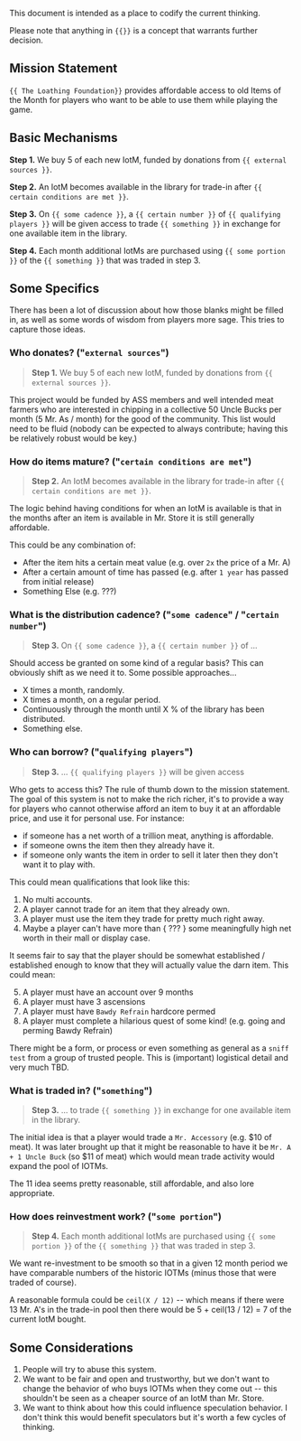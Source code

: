 This document is intended as a place to codify the current thinking.

Please note that anything in `{{}}` is a concept that warrants further decision.

## Mission Statement

`{{ The Loathing Foundation}}` provides affordable access to old Items of the Month for players who want to be able to use them while playing the game.

## Basic Mechanisms

**Step 1.** We buy 5 of each new IotM, funded by donations from `{{ external sources }}`.

**Step 2.** An IotM becomes available in the library for trade-in after `{{ certain conditions are met }}`.

**Step 3.** On `{{ some cadence }}`, a `{{ certain number }}` of `{{ qualifying players }}` will be given access to trade `{{ something }}` in exchange for one available item in the library.

**Step 4.** Each month additional IotMs are purchased using `{{ some portion }}` of the `{{ something }}` that was traded in step 3.

## Some Specifics

There has been a lot of discussion about how those blanks might be filled in, as well as some words of wisdom from players more sage.  This tries to capture those ideas.

### Who donates? ("`external sources`")

> **Step 1.** We buy 5 of each new IotM, funded by donations from `{{ external sources }}`.

This project would be funded by ASS members and well intended meat farmers who are interested in chipping in a collective 50 Uncle Bucks per month (5 Mr. As / month) for the good of the community.  This list would need to be fluid (nobody can be expected to always contribute; having this be relatively robust would be key.)

### How do items mature? ("`certain conditions are met`")

> **Step 2.** An IotM becomes available in the library for trade-in after `{{ certain conditions are met }}`.

The logic behind having conditions for when an IotM is available is that in the months after an item is available in Mr. Store it is still generally affordable.

This could be any combination of:

* After the item hits a certain meat value (e.g. over `2x` the price of a Mr. A)
* After a certain amount of time has passed (e.g. after `1 year` has passed from initial release)
* Something Else (e.g. ???)

### What is the distribution cadence? ("`some cadence`" / "`certain number`")

> **Step 3.** On `{{ some cadence }}`, a `{{ certain number }}` of ...

Should access be granted on some kind of a regular basis?  This can obviously shift as we need it to.  Some possible approaches...

* X times a month, randomly.
* X times a month, on a regular period.
* Continuously through the month until X % of the library has been distributed.
* Something else.

### Who can borrow? ("`qualifying players`")
> **Step 3.** ... `{{ qualifying players }}` will be given access

Who gets to access this?  The rule of thumb down to the mission statement.  The goal of this system is not to make the rich richer, it's to provide a way for players who cannot otherwise afford an item to buy it at an affordable price, and use it for personal use.  For instance:

* if someone has a net worth of a trillion meat, anything is affordable.
* if someone owns the item then they already have it.
* if someone only wants the item in order to sell it later then they don't want it to play with.

This could mean qualifications that look like this:

1. No multi accounts.
2. A player cannot trade for an item that they already own.
3. A player must use the item they trade for pretty much right away.
4. Maybe a player can't have more than { ??? } some meaningfully high net worth in their mall or display case.

It seems fair to say that the player should be somewhat established / established enough to know that they will actually value the darn item.  This could mean:

5. A player must have an account over 9 months
6. A player must have 3 ascensions
7. A player must have `Bawdy Refrain` hardcore permed
8. A player must complete a hilarious quest of some kind!  (e.g. going and perming Bawdy Refrain)

There might be a form, or process or even something as general as a `sniff test` from a group of trusted people.  This is (important) logistical detail and very much TBD.

### What is traded in? ("`something`")
> **Step 3.** ... to trade `{{ something }}` in exchange for one available item in the library.

The initial idea is that a player would trade a `Mr. Accessory` (e.g. $10 of meat).
It was later brought up that it might be reasonable to have it be `Mr. A + 1 Uncle Buck` (so $11 of meat) which would mean trade activity would expand the pool of IOTMs.

The 11 idea seems pretty reasonable, still affordable, and also lore appropriate.

### How does reinvestment work? ("`some portion`")

> **Step 4.** Each month additional IotMs are purchased using `{{ some portion }}` of the `{{ something }}` that was traded in step 3.

We want re-investment to be smooth so that in a given 12 month period we have comparable numbers of the historic IOTMs (minus those that were traded of course).

A reasonable formula could be `ceil(X / 12)` -- which means if there were 13 Mr. A's in the trade-in pool then there would be 5 + ceil(13 / 12) = 7 of the current IotM bought.

## Some Considerations

1. People will try to abuse this system.
2. We want to be fair and open and trustworthy, but we don't want to change the behavior of who buys IOTMs when they come out -- this shouldn't be seen as a cheaper source of an IotM than Mr. Store.
3. We want to think about how this could influence speculation behavior.  I don't think this would benefit speculators but it's worth a few cycles of thinking.
